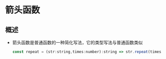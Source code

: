 # 箭头函数

## 概述

+ 箭头函数是普通函数的一种简化写法，它的类型写法与普通函数类似

  ```js
  const repeat = (str:string,times:number):string => str.repeat(times);
  ```
